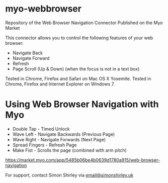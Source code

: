 myo-webbrowser
==============

Repository of the Web Browser Navigation Connector Published on the Myo Market

This connector allows you to control the following features of your web browser:

- Navigate Back
- Navigate Forward
- Refresh
- Page Scroll (Up & Down) (when the focus is not in a text box)

Tested in Chrome, Firefox and Safari on Mac OS X Yosemite.
Tested in Chrome, Firefox and Internet Explorer on Windows 7.


Using Web Browser Navigation with Myo
=====================================

- Double Tap	-	Timed Unlock
- Wave Left	-	Navigate Backwards (Previous Page)
- Wave Right	-	Navigate Forwards (Next Page)
- Spread Fingers	-	Refresh Page
- Make Fist	-	Scrolls the page (combined with arm pitch)


https://market.myo.com/app/5485b06be4b0639d1780a915/web-browser-navigation

For support, contact Simon Shirley via email@simonshirley.uk
